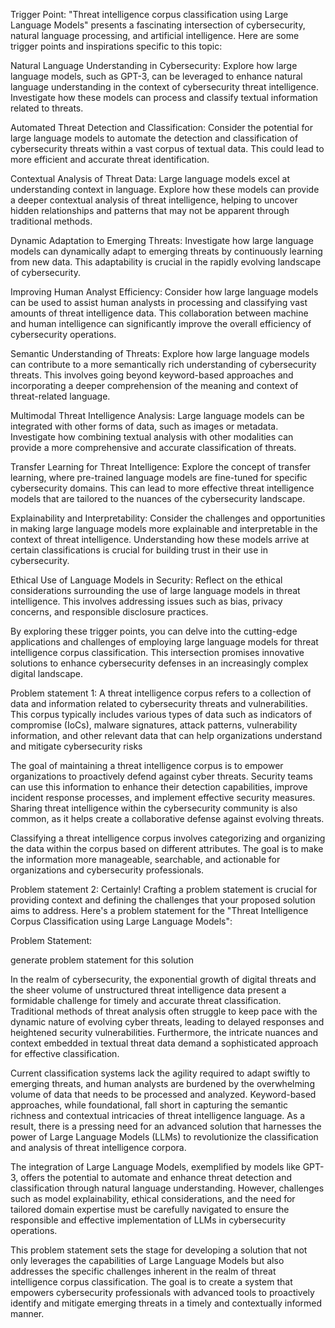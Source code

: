 Trigger Point:
"Threat intelligence corpus classification using Large Language Models" presents a fascinating intersection of cybersecurity, natural language processing, and artificial intelligence. Here are some trigger points and inspirations specific to this topic:

Natural Language Understanding in Cybersecurity: Explore how large language models, such as GPT-3, can be leveraged to enhance natural language understanding in the context of cybersecurity threat intelligence. Investigate how these models can process and classify textual information related to threats.

Automated Threat Detection and Classification: Consider the potential for large language models to automate the detection and classification of cybersecurity threats within a vast corpus of textual data. This could lead to more efficient and accurate threat identification.

Contextual Analysis of Threat Data: Large language models excel at understanding context in language. Explore how these models can provide a deeper contextual analysis of threat intelligence, helping to uncover hidden relationships and patterns that may not be apparent through traditional methods.

Dynamic Adaptation to Emerging Threats: Investigate how large language models can dynamically adapt to emerging threats by continuously learning from new data. This adaptability is crucial in the rapidly evolving landscape of cybersecurity.

Improving Human Analyst Efficiency: Consider how large language models can be used to assist human analysts in processing and classifying vast amounts of threat intelligence data. This collaboration between machine and human intelligence can significantly improve the overall efficiency of cybersecurity operations.

Semantic Understanding of Threats: Explore how large language models can contribute to a more semantically rich understanding of cybersecurity threats. This involves going beyond keyword-based approaches and incorporating a deeper comprehension of the meaning and context of threat-related language.

Multimodal Threat Intelligence Analysis: Large language models can be integrated with other forms of data, such as images or metadata. Investigate how combining textual analysis with other modalities can provide a more comprehensive and accurate classification of threats.

Transfer Learning for Threat Intelligence: Explore the concept of transfer learning, where pre-trained language models are fine-tuned for specific cybersecurity domains. This can lead to more effective threat intelligence models that are tailored to the nuances of the cybersecurity landscape.

Explainability and Interpretability: Consider the challenges and opportunities in making large language models more explainable and interpretable in the context of threat intelligence. Understanding how these models arrive at certain classifications is crucial for building trust in their use in cybersecurity.

Ethical Use of Language Models in Security: Reflect on the ethical considerations surrounding the use of large language models in threat intelligence. This involves addressing issues such as bias, privacy concerns, and responsible disclosure practices.

By exploring these trigger points, you can delve into the cutting-edge applications and challenges of employing large language models for threat intelligence corpus classification. This intersection promises innovative solutions to enhance cybersecurity defenses in an increasingly complex digital landscape.



Problem statement 1:
A threat intelligence corpus refers to a collection of data and information related to cybersecurity threats and vulnerabilities. This corpus typically includes various types of data such as indicators of compromise (IoCs), malware signatures, attack patterns, vulnerability information, and other relevant data that can help organizations understand and mitigate cybersecurity risks

The goal of maintaining a threat intelligence corpus is to empower organizations to proactively defend against cyber threats. Security teams can use this information to enhance their detection capabilities, improve incident response processes, and implement effective security measures. Sharing threat intelligence within the cybersecurity community is also common, as it helps create a collaborative defense against evolving threats.

Classifying a threat intelligence corpus involves categorizing and organizing the data within the corpus based on different attributes. The goal is to make the information more manageable, searchable, and actionable for organizations and cybersecurity professionals.

Problem statement 2:
Certainly! Crafting a problem statement is crucial for providing context and defining the challenges that your proposed solution aims to address. Here's a problem statement for the "Threat Intelligence Corpus Classification using Large Language Models":

Problem Statement:

generate problem statement for this solution

In the realm of cybersecurity, the exponential growth of digital threats and the sheer volume of unstructured threat intelligence data present a formidable challenge for timely and accurate threat classification. Traditional methods of threat analysis often struggle to keep pace with the dynamic nature of evolving cyber threats, leading to delayed responses and heightened security vulnerabilities. Furthermore, the intricate nuances and context embedded in textual threat data demand a sophisticated approach for effective classification.

Current classification systems lack the agility required to adapt swiftly to emerging threats, and human analysts are burdened by the overwhelming volume of data that needs to be processed and analyzed. Keyword-based approaches, while foundational, fall short in capturing the semantic richness and contextual intricacies of threat intelligence language. As a result, there is a pressing need for an advanced solution that harnesses the power of Large Language Models (LLMs) to revolutionize the classification and analysis of threat intelligence corpora.

The integration of Large Language Models, exemplified by models like GPT-3, offers the potential to automate and enhance threat detection and classification through natural language understanding. However, challenges such as model explainability, ethical considerations, and the need for tailored domain expertise must be carefully navigated to ensure the responsible and effective implementation of LLMs in cybersecurity operations.

This problem statement sets the stage for developing a solution that not only leverages the capabilities of Large Language Models but also addresses the specific challenges inherent in the realm of threat intelligence corpus classification. The goal is to create a system that empowers cybersecurity professionals with advanced tools to proactively identify and mitigate emerging threats in a timely and contextually informed manner.

